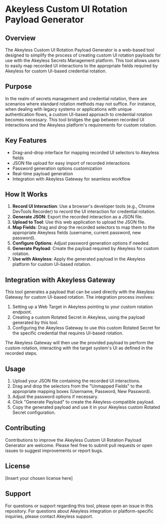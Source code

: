 # Akeyless Custom UI Rotation Payload Generator

## Overview

The Akeyless Custom UI Rotation Payload Generator is a web-based tool designed to simplify the process of creating custom UI rotation payloads for use with the Akeyless Secrets Management platform. This tool allows users to easily map recorded UI interactions to the appropriate fields required by Akeyless for custom UI-based credential rotation.

## Purpose

In the realm of secrets management and credential rotation, there are scenarios where standard rotation methods may not suffice. For instance, when dealing with legacy systems or applications with unique authentication flows, a custom UI-based approach to credential rotation becomes necessary. This tool bridges the gap between recorded UI interactions and the Akeyless platform's requirements for custom rotation.

## Key Features

- Drag-and-drop interface for mapping recorded UI selectors to Akeyless fields
- JSON file upload for easy import of recorded interactions
- Password generation options customization
- Real-time payload generation
- Integration with Akeyless Gateway for seamless workflow

## How It Works

1. **Record UI Interaction**: Use a browser's developer tools (e.g., Chrome DevTools Recorder) to record the UI interaction for credential rotation.
2. **Generate JSON**: Export the recorded interaction as a JSON file.
3. **Upload to Tool**: Use this web application to upload the JSON file.
4. **Map Fields**: Drag and drop the recorded selectors to map them to the appropriate Akeyless fields (username, current password, new password).
5. **Configure Options**: Adjust password generation options if needed.
6. **Generate Payload**: Create the payload required by Akeyless for custom rotation.
7. **Use with Akeyless**: Apply the generated payload in the Akeyless platform for custom UI-based rotation.

## Integration with Akeyless Gateway

This tool generates a payload that can be used directly with the Akeyless Gateway for custom UI-based rotation. The integration process involves:

1. Setting up a Web Target in Akeyless pointing to your custom rotation endpoint.
2. Creating a custom Rotated Secret in Akeyless, using the payload generated by this tool.
3. Configuring the Akeyless Gateway to use this custom Rotated Secret for the specific credential that requires UI-based rotation.

The Akeyless Gateway will then use the provided payload to perform the custom rotation, interacting with the target system's UI as defined in the recorded steps.

## Usage

1. Upload your JSON file containing the recorded UI interactions.
2. Drag and drop the selectors from the "Unmapped Fields" to the appropriate mapping boxes (Username, Password, New Password).
3. Adjust the password options if necessary.
4. Click "Generate Payload" to create the Akeyless-compatible payload.
5. Copy the generated payload and use it in your Akeyless custom Rotated Secret configuration.

## Contributing

Contributions to improve the Akeyless Custom UI Rotation Payload Generator are welcome. Please feel free to submit pull requests or open issues to suggest improvements or report bugs.

## License

[Insert your chosen license here]

## Support

For questions or support regarding this tool, please open an issue in this repository. For questions about Akeyless integration or platform-specific inquiries, please contact Akeyless support.